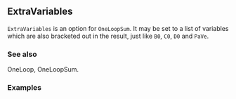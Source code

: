 ##  ExtraVariables 

`ExtraVariables` is an option for `OneLoopSum`. It may be set to a list of variables which are also bracketed out in the result, just like `B0`, `C0`, `D0` and `PaVe`.

###  See also 

OneLoop, OneLoopSum.

###  Examples 